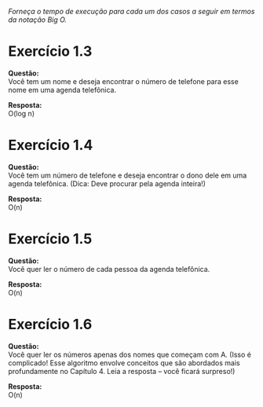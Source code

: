 _Forneça o tempo de execução para cada um dos casos a seguir em termos da notação Big O._

# Exercício 1.3  
  
**Questão:**  
Você tem um nome e deseja encontrar o número de telefone para esse nome em uma agenda telefônica.  
  
**Resposta:**  
O(log n)
  
# Exercício 1.4  
  
**Questão:**  
Você tem um número de telefone e deseja encontrar o dono dele em uma agenda telefônica. (Dica: Deve procurar pela agenda inteira!)  
  
**Resposta:**  
O(n)
  
# Exercício 1.5  
  
**Questão:**  
Você quer ler o número de cada pessoa da agenda telefônica.  
  
**Resposta:**  
O(n)
  
# Exercício 1.6  
  
**Questão:**  
Você quer ler os números apenas dos nomes que começam com A. (Isso é complicado! Esse algoritmo envolve conceitos que são abordados mais profundamente no Capítulo 4. Leia a resposta – você ficará surpreso!)  
    
**Resposta:**  
O(n)